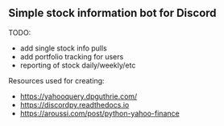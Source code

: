 ## Simple stock information bot for Discord

TODO:
* add single stock info pulls
* add portfolio tracking for users
* reporting of stock daily/weekly/etc

Resources used for creating:
* https://yahooquery.dpguthrie.com/
* https://discordpy.readthedocs.io
* https://aroussi.com/post/python-yahoo-finance